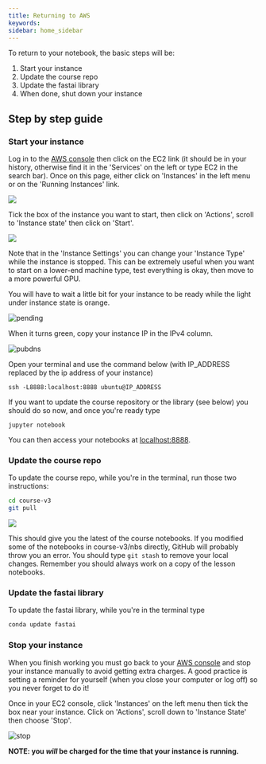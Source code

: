 ```yaml
---
title: Returning to AWS
keywords: 
sidebar: home_sidebar
---
```


To return to your notebook, the basic steps will be:

1. Start your instance
1. Update the course repo
1. Update the fastai library
1. When done, shut down your instance

## Step by step guide

### Start your instance

Log in to the [AWS console](https://aws.amazon.com/console/) then click on the EC2 link (it should be in your history, otherwise find it in the 'Services' on the left or type EC2 in the search bar). Once on this page, either click on 'Instances' in the left menu or on the 'Running Instances' link.

![](/images/aws/instance.png)

Tick the box of the instance you want to start, then click on 'Actions', scroll to 'Instance state' then click on 'Start'.

![](/images/aws/start.png)

Note that in the 'Instance Settings' you can change your 'Instance Type'  while the instance is stopped. This can be extremely useful when you want to start on a lower-end machine type, test everything is okay, then move to a more powerful GPU.

You will have to wait a little bit for your instance to be ready while the light under instance state is orange.

![pending](/images/aws/pending.png)

When it turns green, copy your instance IP in the IPv4 column.

![pubdns](/images/aws/pubdns.png)

Open your terminal and use the command below (with IP_ADDRESS replaced by the ip address of your instance)

```
ssh -L8888:localhost:8888 ubuntu@IP_ADDRESS
```

If you want to update the course repository or the library (see below) you should do so now, and once you're ready type

```
jupyter notebook
```
You can then access your notebooks at [localhost:8888](http://localhost:8888).

### Update the course repo
 To update the course repo, while you're in the terminal, run those two instructions:

``` bash
cd course-v3
git pull
``` 

![](/images/gradient/update.png)

This should give you the latest of the course notebooks. If you modified some of the notebooks in course-v3/nbs directly, GitHub will probably throw you an error. You should type `git stash` to remove your local changes. Remember you should always work on a copy of the lesson notebooks.

### Update the fastai library
To update the fastai library, while you're in the terminal  type
``` bash
conda update fastai
```

### Stop your instance
When you finish working you must go back to your [AWS console](https://us-west-2.console.aws.amazon.com/ec2) and stop your instance manually to avoid getting extra charges. A good practice is setting a reminder for yourself (when you close your computer or log off) so you never forget to do it! 

Once in your EC2 console, click 'Instances' on the left menu then tick the box near your instance. Click on 'Actions', scroll down to 'Instance State' then choose 'Stop'.

![stop](/images/aws/stop.png)

 **NOTE: you *will* be charged for the time that your instance is running.**

